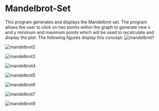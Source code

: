 # Mandelbrot-Set
This program generates and displays the Mandelbrot set. The program allows the user to click on two points within the graph to generate new x and y minimum and maximum points which will be used to recalculate and display the plot.
The following figures display this concept:
![mandelbrot1](https://github.com/redohrm/Mandelbrot-Set/assets/149263840/6d4ab43a-7223-4bd0-ad23-a37231abd3c2)

![mandelbrot2](https://github.com/redohrm/Mandelbrot-Set/assets/149263840/468ae87f-c305-437d-b6a0-d3c981b1778e)

![mandelbrot3](https://github.com/redohrm/Mandelbrot-Set/assets/149263840/a81e0dc1-d9f0-424f-a8e0-ad98cfb2c99b)

![mandelbrot4](https://github.com/redohrm/Mandelbrot-Set/assets/149263840/9e934690-4ac0-49e2-8c70-90acf3b444c2)

![mandelbrot5](https://github.com/redohrm/Mandelbrot-Set/assets/149263840/c224073b-85e4-432d-a8b9-030f01459350)

![mandelbrot6](https://github.com/redohrm/Mandelbrot-Set/assets/149263840/130b308c-ee10-478e-b260-a6c307e495b8)

![mandelbrot7](https://github.com/redohrm/Mandelbrot-Set/assets/149263840/bcc13f63-e56e-41c0-b89c-10bc955f60c5)

![mandelbrot8](https://github.com/redohrm/Mandelbrot-Set/assets/149263840/f7f237a7-143a-4718-bb2b-f90f94ba2f13)
